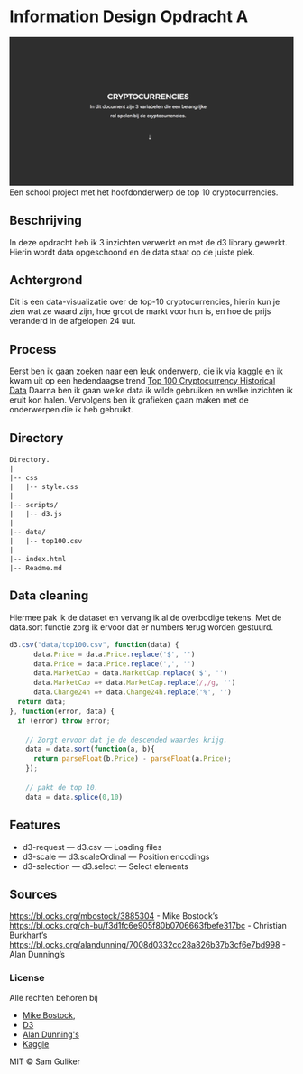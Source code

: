# Information Design Opdracht A

![preview](preview-1.png)
Een school project met het hoofdonderwerp de top 10 cryptocurrencies.

## Beschrijving
In deze opdracht heb ik 3 inzichten verwerkt en met de d3 library gewerkt.
Hierin wordt data opgeschoond en de data staat op de juiste plek.

## Achtergrond
Dit is een data-visualizatie over de top-10 cryptocurrencies, hierin kun je zien wat ze waard zijn,
hoe groot de markt voor hun is, en hoe de prijs veranderd in de afgelopen 24 uur.

## Process
Eerst ben ik gaan zoeken naar een leuk onderwerp, die ik via [kaggle](https://www.kaggle.com/datasets)
en ik kwam uit op een hedendaagse trend [Top 100 Cryptocurrency Historical Data](www.coinmarketcap.com)
Daarna ben ik gaan welke data ik wilde gebruiken en welke inzichten ik eruit kon halen.
Vervolgens ben ik grafieken gaan maken met de onderwerpen die ik heb gebruikt.

## Directory
```
Directory.
|
|-- css
|   |-- style.css 
|
|-- scripts/
|   |-- d3.js
|
|-- data/
|   |-- top100.csv
|
|-- index.html
|-- Readme.md
```
## Data cleaning
Hiermee pak ik de dataset en vervang ik al de overbodige tekens.
Met de data.sort functie zorg ik ervoor dat er numbers terug worden gestuurd.
``` Javascript
d3.csv("data/top100.csv", function(data) {
      data.Price = data.Price.replace('$', '')
      data.Price = data.Price.replace(',', '')
      data.MarketCap = data.MarketCap.replace('$', '')
      data.MarketCap =+ data.MarketCap.replace(/,/g, '')
      data.Change24h =+ data.Change24h.replace('%', '')
  return data;
}, function(error, data) {
  if (error) throw error;

    // Zorgt ervoor dat je de descended waardes krijg.
    data = data.sort(function(a, b){
      return parseFloat(b.Price) - parseFloat(a.Price);
    });

    // pakt de top 10.
    data = data.splice(0,10)
```
## Features
* d3-request — d3.csv — Loading files
* d3-scale — d3.scaleOrdinal — Position encodings
* d3-selection — d3.select — Select elements

## Sources
  https://bl.ocks.org/mbostock/3885304 - Mike Bostock’s
  https://bl.ocks.org/ch-bu/f3d1fc6e905f80b0706663fbefe317bc - Christian Burkhart’s
  https://bl.ocks.org/alandunning/7008d0332cc28a826b37b3cf6e7bd998 - Alan Dunning’s
  
### License
Alle rechten behoren bij 
* [Mike Bostock](https://bl.ocks.org/mbostock/3885304),
* [D3](https://d3js.org/)
* [Alan Dunning's](https://bl.ocks.org/alandunning/7008d0332cc28a826b37b3cf6e7bd998) 
* [Kaggle](https://www.kaggle.com/natehenderson/top-100-cryptocurrency-historical-data)

MIT © Sam Guliker

